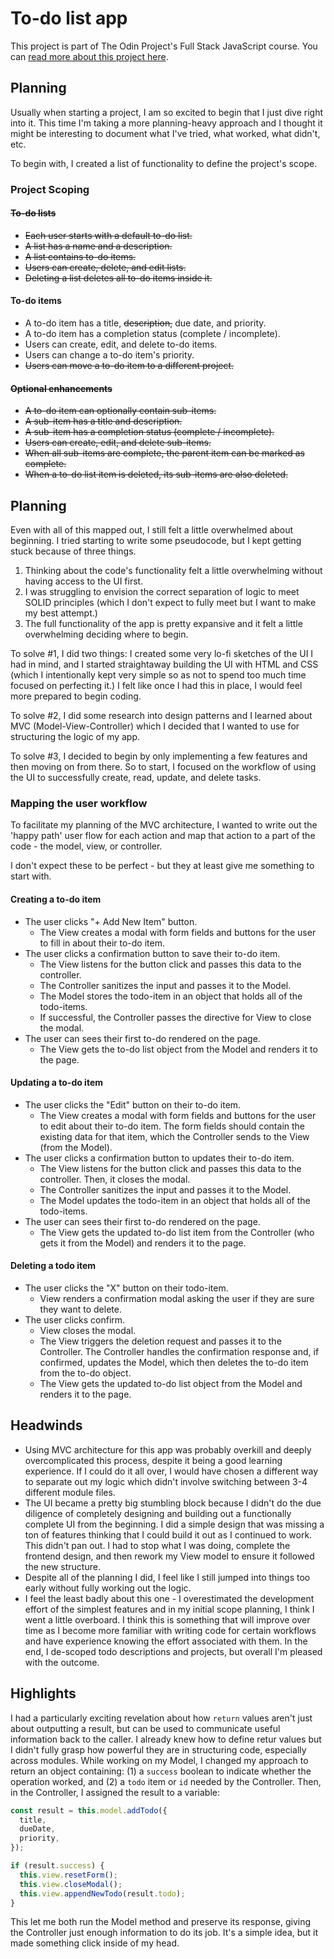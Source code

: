 # To-do list app

This project is part of The Odin Project's Full Stack JavaScript course. You can [read more about this project here](https://www.theodinproject.com/lessons/node-path-javascript-todo-list).

## Planning

Usually when starting a project, I am so excited to begin that I just dive right into it. This time I'm taking a more planning-heavy approach and I thought it might be interesting to document what I've tried, what worked, what didn't, etc.

To begin with, I created a list of functionality to define the project's scope.

### Project Scoping

#### ~~To-do lists~~

- ~~Each user starts with a default to-do list.~~
- ~~A list has a name and a description.~~
- ~~A list contains to-do items.~~
- ~~Users can create, delete, and edit lists.~~
- ~~Deleting a list deletes all to-do items inside it.~~

#### To-do items

- A to-do item has a title, ~~description,~~ due date, and priority.
- A to-do item has a completion status (complete / incomplete).
- Users can create, edit, and delete to-do items.
- Users can change a to-do item's priority.
- ~~Users can move a to-do item to a different project.~~

#### ~~Optional enhancements~~

- ~~A to-do item can optionally contain sub-items.~~
- ~~A sub-item has a title and description.~~
- ~~A sub-item has a completion status (complete / incomplete).~~
- ~~Users can create, edit, and delete sub-items.~~
- ~~When all sub-items are complete, the parent item can be marked as complete.~~
- ~~When a to-do list item is deleted, its sub-items are also deleted.~~

## Planning

Even with all of this mapped out, I still felt a little overwhelmed about beginning. I tried starting to write some pseudocode, but I kept getting stuck because of three things.

1. Thinking about the code's functionality felt a little overwhelming without having access to the UI first.
2. I was struggling to envision the correct separation of logic to meet SOLID principles (which I don't expect to fully meet but I want to make my best attempt.)
3. The full functionality of the app is pretty expansive and it felt a little overwhelming deciding where to begin.

To solve #1, I did two things: I created some very lo-fi sketches of the UI I had in mind, and I started straightaway building the UI with HTML and CSS (which I intentionally kept very simple so as not to spend too much time focused on perfecting it.) I felt like once I had this in place, I would feel more prepared to begin coding.

To solve #2, I did some research into design patterns and I learned about MVC (Model-View-Controller) which I decided that I wanted to use for structuring the logic of my app.

To solve #3, I decided to begin by only implementing a few features and then moving on from there. So to start, I focused on the workflow of using the UI to successfully create, read, update, and delete tasks.

### Mapping the user workflow

To facilitate my planning of the MVC architecture, I wanted to write out the 'happy path' user flow for each action and map that action to a part of the code - the model, view, or controller.

I don't expect these to be perfect - but they at least give me something to start with.

#### Creating a to-do item

- The user clicks "+ Add New Item" button.
  - The View creates a modal with form fields and buttons for the user to fill in about their to-do item.
- The user clicks a confirmation button to save their to-do item.
  - The View listens for the button click and passes this data to the controller.
  - The Controller sanitizes the input and passes it to the Model.
  - The Model stores the todo-item in an object that holds all of the todo-items.
  - If successful, the Controller passes the directive for View to close the modal.
- The user can sees their first to-do rendered on the page.
  - The View gets the to-do list object from the Model and renders it to the page.

#### Updating a to-do item

- The user clicks the "Edit" button on their to-do item.
  - The View creates a modal with form fields and buttons for the user to edit about their to-do item. The form fields should contain the existing data for that item, which the Controller sends to the View (from the Model).
- The user clicks a confirmation button to updates their to-do item.
  - The View listens for the button click and passes this data to the controller. Then, it closes the modal.
  - The Controller sanitizes the input and passes it to the Model.
  - The Model updates the todo-item in an object that holds all of the todo-items.
- The user can sees their first to-do rendered on the page.
  - The View gets the updated to-do list item from the Controller (who gets it from the Model) and renders it to the page.

#### Deleting a todo item

- The user clicks the "X" button on their todo-item.
  - View renders a confirmation modal asking the user if they are sure they want to delete.
- The user clicks confirm.
  - View closes the modal.
  - The View triggers the deletion request and passes it to the Controller. The Controller handles the confirmation response and, if confirmed, updates the Model, which then deletes the to-do item from the to-do object.
  - The View gets the updated to-do list object from the Model and renders it to the page.

## Headwinds

- Using MVC architecture for this app was probably overkill and deeply overcomplicated this process, despite it being a good learning experience. If I could do it all over, I would have chosen a different way to separate out my logic which didn't involve switching between 3-4 different module files.
- The UI became a pretty big stumbling block because I didn't do the due diligence of completely designing and building out a functionally complete UI from the beginning. I did a simple design that was missing a ton of features thinking that I could build it out as I continued to work. This didn't pan out. I had to stop what I was doing, complete the frontend design, and then rework my View model to ensure it followed the new structure.
- Despite all of the planning I did, I feel like I still jumped into things too early without fully working out the logic.
- I feel the least badly about this one - I overestimated the development effort of the simplest features and in my initial scope planning, I think I went a little overboard. I think this is something that will improve over time as I become more familiar with writing code for certain workflows and have experience knowing the effort associated with them. In the end, I de-scoped todo descriptions and projects, but overall I'm pleased with the outcome.

## Highlights

I had a particularly exciting revelation about how `return` values aren't just about outputting a result, but can be used to communicate useful information back to the caller. I already knew how to define retur values but I didn't fully grasp how powerful they are in structuring code, especially across modules. While working on my Model, I changed my approach to return an object containing: (1) a `success` boolean to indicate whether the operation worked, and (2) a `todo` item or `id` needed by the Controller. Then, in the Controller, I assigned the result to a variable:

```javascript
const result = this.model.addTodo({
  title,
  dueDate,
  priority,
});

if (result.success) {
  this.view.resetForm();
  this.view.closeModal();
  this.view.appendNewTodo(result.todo);
}
```

This let me both run the Model method and preserve its response, giving the Controller just enough information to do its job. It's a simple idea, but it made something click inside of my head.
